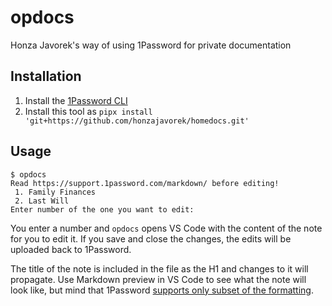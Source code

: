 # opdocs

Honza Javorek's way of using 1Password for private documentation

## Installation

1. Install the [1Password CLI](https://developer.1password.com/docs/cli/)
1. Install this tool as `pipx install 'git+https://github.com/honzajavorek/homedocs.git'`

## Usage

```
$ opdocs
Read https://support.1password.com/markdown/ before editing!
 1. Family Finances
 2. Last Will
Enter number of the one you want to edit:
```

You enter a number and `opdocs` opens VS Code with the content of the note for you to edit it. If you save and close the changes, the edits will be uploaded back to 1Password.

The title of the note is included in the file as the H1 and changes to it will propagate. Use Markdown preview in VS Code to see what the note will look like, but mind that 1Password [supports only subset of the formatting](https://support.1password.com/markdown/).
